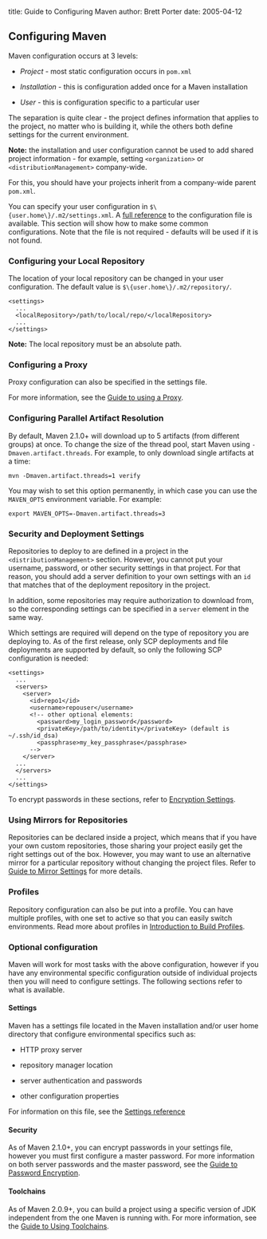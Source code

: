 title: Guide to Configuring Maven
author: Brett Porter
date: 2005-04-12

<!--
Licensed to the Apache Software Foundation (ASF) under one
or more contributor license agreements.  See the NOTICE file
distributed with this work for additional information
regarding copyright ownership.  The ASF licenses this file
to you under the Apache License, Version 2.0 (the
"License"); you may not use this file except in compliance
with the License.  You may obtain a copy of the License at

    http://www.apache.org/licenses/LICENSE-2.0

Unless required by applicable law or agreed to in writing,
software distributed under the License is distributed on an
"AS IS" BASIS, WITHOUT WARRANTIES OR CONDITIONS OF ANY
KIND, either express or implied.  See the License for the
specific language governing permissions and limitations
under the License.
-->

## Configuring Maven


 Maven configuration occurs at 3 levels:



 - _Project_ - most static configuration occurs in `pom.xml`

 - _Installation_ - this is configuration added once for a Maven installation

 - _User_ - this is configuration specific to a particular user


 The separation is quite clear - the project defines information that applies to the project, no matter who is building it, while the others both define settings for the current environment.


 **Note:** the installation and user configuration cannot be used to add shared project information - for example, setting `<organization>` or `<distributionManagement>` company-wide.


 For this, you should have your projects inherit from a company-wide parent `pom.xml`.


<!-- TODO: versioning doc that discusses this -->
 You can specify your user configuration in `$\{user.home\}/.m2/settings.xml`. A [full reference](../../maven-settings/settings.html) to the configuration file is available. This section will show how to make some common configurations. Note that the file is not required - defaults will be used if it is not found.


### Configuring your Local Repository


 The location of your local repository can be changed in your user configuration. The default value is `$\{user.home\}/.m2/repository/`.



```
<settings>
  ...
  <localRepository>/path/to/local/repo/</localRepository>
  ...
</settings>
```

 **Note:** The local repository must be an absolute path.



### Configuring a Proxy


 Proxy configuration can also be specified in the settings file.


 For more information, see the [ Guide to using a Proxy](./guide-proxies.html).



### Configuring Parallel Artifact Resolution


 By default, Maven 2.1.0+ will download up to 5 artifacts (from different groups) at once. To change the size of the thread pool, start Maven using `-Dmaven.artifact.threads`. For example, to only download single artifacts at a time:



```
mvn -Dmaven.artifact.threads=1 verify
```

 You may wish to set this option permanently, in which case you can use the `MAVEN_OPTS` environment variable. For example:



```
export MAVEN_OPTS=-Dmaven.artifact.threads=3
```


### Security and Deployment Settings


 Repositories to deploy to are defined in a project in the `<distributionManagement>` section. However, you cannot put your username, password, or other security settings in that project. For that reason, you should add a server definition to your own settings with an `id` that matches that of the deployment repository in the project.


 In addition, some repositories may require authorization to download from, so the corresponding settings can be specified in a `server` element in the same way.


 Which settings are required will depend on the type of repository you are deploying to. As of the first release, only SCP deployments and file deployments are supported by default, so only the following SCP configuration is needed:



```
<settings>
  ...
  <servers>
    <server>
      <id>repo1</id>
      <username>repouser</username>
      <!-- other optional elements:
        <password>my_login_password</password>
        <privateKey>/path/to/identity</privateKey> (default is ~/.ssh/id_dsa)
        <passphrase>my_key_passphrase</passphrase>
      -->
    </server>
  ...
  </servers>
  ...
</settings>
```

 To encrypt passwords in these sections, refer to [ Encryption Settings](./guide-encryption.html).



### Using Mirrors for Repositories


 Repositories can be declared inside a project, which means that if you have your own custom repositories, those sharing your project easily get the right settings out of the box. However, you may want to use an alternative mirror for a particular repository without changing the project files. Refer to [ Guide to Mirror Settings](./guide-mirror-settings.html) for more details.



### Profiles


 Repository configuration can also be put into a profile. You can have multiple profiles, with one set to active so that you can easily switch environments. Read more about profiles in [Introduction to Build Profiles](../introduction/introduction-to-profiles.html).



### Optional configuration


 Maven will work for most tasks with the above configuration, however if you have any environmental specific configuration outside of individual projects then you will need to configure settings. The following sections refer to what is available.


#### Settings


 Maven has a settings file located in the Maven installation and/or user home directory that configure environmental specifics such as:



 - HTTP proxy server

 - repository manager location

 - server authentication and passwords

 - other configuration properties


 For information on this file, see the [Settings reference](/settings.html)



#### Security


 As of Maven 2.1.0+, you can encrypt passwords in your settings file, however you must first configure a master password. For more information on both server passwords and the master password, see the [Guide to Password Encryption](./guide-encryption.html).



#### Toolchains


 As of Maven 2.0.9+, you can build a project using a specific version of JDK independent from the one Maven is running with. For more information, see the [Guide to Using Toolchains](./guide-using-toolchains.html).




